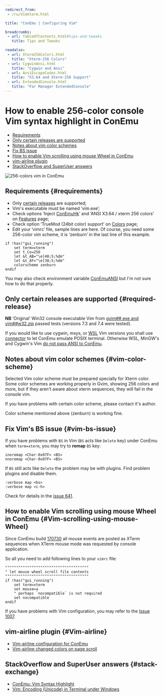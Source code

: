 ```yaml
---
redirect_from:
 - /ru/VimXterm.html

title: "ConEmu | Configuring Vim"

breadcrumbs:
 - url: TableOfContents.html#tips-and-tweaks
   title: Tips and Tweaks

readalso:
 - url: Xterm256Colors.html
   title: "Xterm-256 Colors"
 - url: CygwinAnsi.html
   title: "Cygwin and Ansi"
 - url: AnsiEscapeCodes.html
   title: "X3.64 and Xterm-256 Support"
 - url: ExtendedConsole.html
   title: "Far Manager ExtendedConsole"
---
```


# How to enable 256-color console Vim syntax highlight in ConEmu

* [Requirements](#requirements)
* [Only certain releases are supported](#required-release)
* [Notes about vim color schemes](#vim-color-scheme)
* [Fix BS issue](#vim-bs-issue)
* [How to enable Vim scrolling using mouse Wheel in ConEmu](#Vim-scrolling-using-mouse-Wheel)
* [vim-airline plugin](#Vim-airline)
* [StackOverflow and SuperUser answers](#stack-exchange)

![256-colors vim in ConEmu](/img/ConEmuVimXterm.png)



## Requirements   {#requirements}

* Only [certain releases](#required-release) are supported;
* Vim's executable must be named ‘vim.exe’;
* Check options ‘Inject [ConEmuHk](ConEmuHk.html)’ and ‘ANSI X3.64 / xterm 256 colors’
  on [Features](SettingsFeatures.html) page;
* Check option ‘TrueMod (24bit color) support’ on [Colors](SettingsColors.html) page;
* Edit your ‘vimrc’ file, sample lines are here. Of course, you need some 256-color vim scheme,
  it is ‘zenburn’ in the last line of this example.

~~~
if !has("gui_running")
    set term=xterm
    set t_Co=256
    let &t_AB="\e[48;5;%dm"
    let &t_AF="\e[38;5;%dm"
    colorscheme zenburn
endif
~~~

You may also check environment variable [ConEmuANSI](ConEmuEnvironment.html)
but I'm not sure how to do that properly.



## Only certain releases are supported   {#required-release}

**NB** ‘Original’ Win32 console executable Vim from
[gvim##.exe and vim##w32.zip](http://www.vim.org/download.php#pc)
passed tests (versions 7.3 and 7.4 were tested).

If you would like to use cygwin, msys, or [WSL](BashOnWindows.html) Vim versions
you shall use [connector](CygwinMsysConnector.html) to let ConEmu emulate POSIX terminal.
Otherwise WSL, MinGW's and Cygwin's Vim [do not pass ANSI to ConEmu](CygwinAnsi.html).



## Notes about vim color schemes   {#vim-color-scheme}

Selected Vim color scheme must be prepared specially for Xterm color.
Some color schemes are working properly in Gvim, showing 256 colors and more,
but if they aren't aware about xterm sequences, they will fail in the console vim.

If you have problems with certain color scheme, please contact it's author.

Color scheme mentioned above (zenburn) is working fine.



## Fix Vim's BS issue  {#vim-bs-issue}

If you have problems with `BS` in Vim (`BS` acts like `Delete` key)
under ConEmu when `term=xterm`, you may try to **remap** `BS` key:

~~~
inoremap <Char-0x07F> <BS>
nnoremap <Char-0x07F> <BS>
~~~

If `BS` still acts like `Delete` the problem may be with plugins.
Find problem plugins and disable them.

~~~
:verbose map <bs>
:verbose map <c-h>
~~~

Check for details in the [issue 641](https://github.com/Maximus5/ConEmu/issues/641).



## How to enable Vim scrolling using mouse Wheel in ConEmu   {#Vim-scrolling-using-mouse-Wheel}

Since ConEmu build [170730](/blog/2017/07/30/Build-170730.html) all mouse events
are posted as XTerm sequences when XTerm mouse mode was requested by console application.

So all you need to add following lines to your `vimrc` file:

~~~
""""""""""""""""""""""""""""""""""""""
" let mouse wheel scroll file contents
""""""""""""""""""""""""""""""""""""""
if !has("gui_running")
    set term=xterm
    set mouse=a
    " perhaps `nocompatible` is not required
    set nocompatible
endif
~~~

If you have problems with Vim configuration, you may refer to the
[Issue 1007](https://github.com/Maximus5/ConEmu/issues/1007#issuecomment-271166152).


## vim-airline plugin   {#Vim-airline}

* [Vim-airline configuration for ConEmu](https://github.com/bling/vim-airline/issues/513)
* [Vim-airline changed colors on page scroll](https://github.com/bling/vim-airline/issues/857)


## StackOverflow and SuperUser answers   {#stack-exchange}

* [ConEmu: Vim Syntax Highlight](http://stackoverflow.com/a/14434531/1405560)
* [Vim: Encoding (Unicode) in Terminal under Windows](http://stackoverflow.com/a/25073399/1405560)
